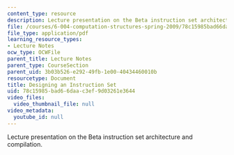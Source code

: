 ```yaml
---
content_type: resource
description: Lecture presentation on the Beta instruction set architecture and compilation.
file: /courses/6-004-computation-structures-spring-2009/78c15985bad66daac3ef9d03261e3644_MIT6_004s09_lec10.pdf
file_type: application/pdf
learning_resource_types:
- Lecture Notes
ocw_type: OCWFile
parent_title: Lecture Notes
parent_type: CourseSection
parent_uid: 3b03b526-e292-49fb-1e00-40434460010b
resourcetype: Document
title: Designing an Instruction Set
uid: 78c15985-bad6-6daa-c3ef-9d03261e3644
video_files:
  video_thumbnail_file: null
video_metadata:
  youtube_id: null
---
```

Lecture presentation on the Beta instruction set architecture and compilation.

